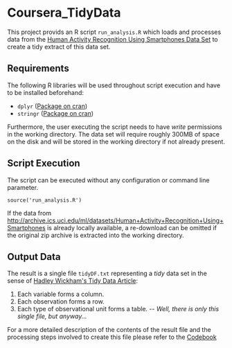 # Coursera_TidyData

This project provids an R script `run_analysis.R` which loads and processes data from the 
[Human Activity Recognition Using Smartphones Data Set](http://archive.ics.uci.edu/ml/datasets/Human+Activity+Recognition+Using+Smartphones) to create a tidy extract of this data set.

## Requirements

The following R libraries will be used throughout script execution and have to be installed beforehand:

* `dplyr` ([Package on cran](http://cran.r-project.org/web/packages/dplyr/index.html))
* `stringr` ([Package on cran](http://cran.r-project.org/web/packages/stringr/index.html))

Furthermore, the user executing the script needs to have _write_ permissions in the working directory. 
The data set will require roughly 300MB of space on the disk and will be stored in the working directory if not already present.

## Script Execution

The script can be executed without any configuration or command line parameter. 

    source('run_analysis.R')
    
If the data from http://archive.ics.uci.edu/ml/datasets/Human+Activity+Recognition+Using+Smartphones is already locally available, a re-download can be omitted if the original zip archive is extracted into the working directory.     

## Output Data

The result is a single file `tidyDF.txt` representing a _tidy_ data set in the sense of [Hadley Wickham's Tidy Data Article](http://www.jstatsoft.org/v59/i10/):

1. Each variable forms a column.
2. Each observation forms a row.
3. Each type of observational unit forms a table. -- _Well, there is only this single file, but anyway..._

For a more detailed description of the contents of the result file and the processing steps involved to create this file please refer to the [Codebook](Codebook.md)